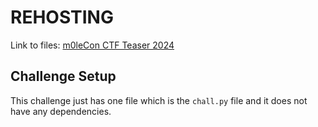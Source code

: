 # REHOSTING

Link to files: [m0leCon CTF Teaser 2024](https://ctf.m0lecon.it/challenge)

## Challenge Setup
This challenge just has one file which is the `chall.py` file and it does not have any dependencies.
